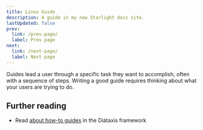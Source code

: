 ```yaml
---
title: Linux Guide
description: A guide in my new Starlight docs site.
lastUpdated: false
prev:
  link: /prev-page/
  label: Prev page
next:
  link: /next-page/
  label: Next page
---
```


Guides lead a user through a specific task they want to accomplish, often with a sequence of steps.
Writing a good guide requires thinking about what your users are trying to do.

## Further reading

- Read [about how-to guides](https://diataxis.fr/how-to-guides/) in the Diátaxis framework
